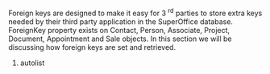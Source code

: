 <properties date="2016-05-10"
SortOrder="4"
/>

 

Foreign keys are designed to make it easy for 3 <sup>rd</sup> parties to store extra keys needed by their third party application in the SuperOffice database. ForeignKey property exists on Contact, Person, Associate, Project, Document, Appointment and Sale objects. In this section we will be discussing how foreign keys are set and retrieved.

1. autolist
